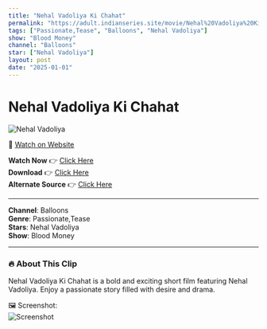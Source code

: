 ```yaml
---
title: "Nehal Vadoliya Ki Chahat"
permalink: "https://adult.indianseries.site/movie/Nehal%20Vadoliya%20Ki%20Chahat"
tags: ["Passionate,Tease", "Balloons", "Nehal Vadoliya"]
show: "Blood Money"
channel: "Balloons"
star: ["Nehal Vadoliya"]
layout: post
date: "2025-01-01"
---
```


# Nehal Vadoliya Ki Chahat

![Nehal Vadoliya](https://shorts.desisins.com/wp-content/uploads/2024/06/Nehal-Vadoliya-Blood-Money-Balloons-DesiSins.com_.jpg)

🔗 [Watch on Website](https://adult.indianseries.site/movie/Nehal%20Vadoliya%20Ki%20Chahat)

**Watch Now** 👉 [Click Here](https://adult.indianseries.site/movie/Nehal%20Vadoliya%20Ki%20Chahat)  
**Download** 👉 [Click Here](https://adult.indianseries.site/movie/Nehal%20Vadoliya%20Ki%20Chahat)  
**Alternate Source** 👉 [Click Here](https://adult.indianseries.site/movie/Nehal%20Vadoliya%20Ki%20Chahat)

---

**Channel**: Balloons  
**Genre**: Passionate,Tease  
**Stars**: Nehal Vadoliya  
**Show**: Blood Money

---

### 🔥 About This Clip

Nehal Vadoliya Ki Chahat is a bold and exciting short film featuring Nehal Vadoliya. Enjoy a passionate story filled with desire and drama.
 
🖼️ Screenshot:  
![Screenshot](https://shorts.desisins.com/wp-content/uploads/2024/06/Nehal-Vadoliya-Blood-Money-Balloons-DesiSins.com_.jpg)
